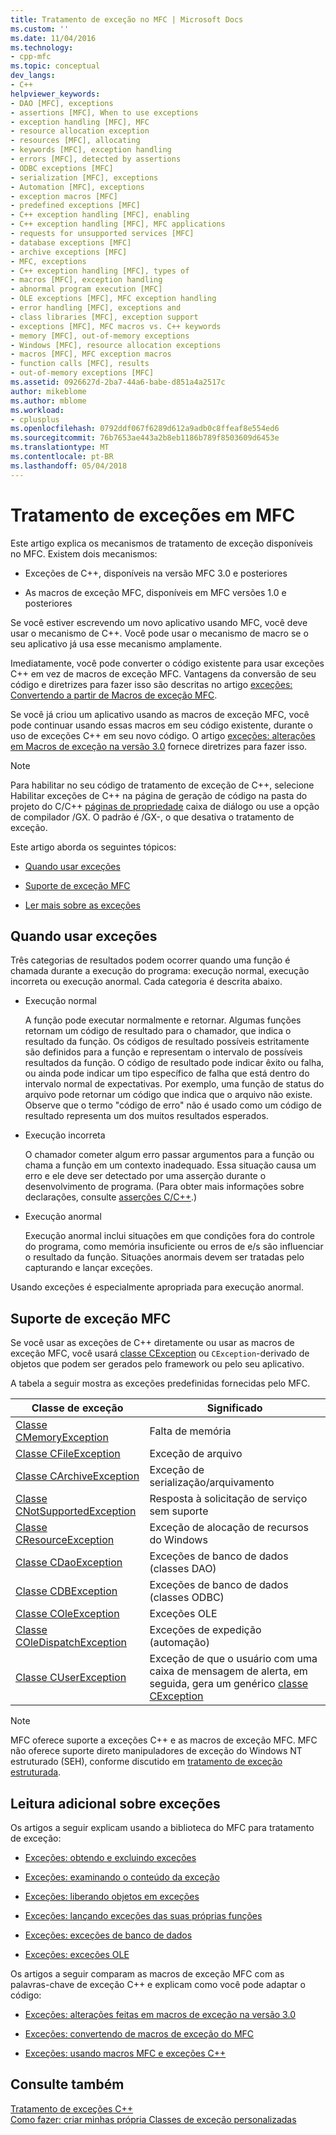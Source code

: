 ```yaml
---
title: Tratamento de exceção no MFC | Microsoft Docs
ms.custom: ''
ms.date: 11/04/2016
ms.technology:
- cpp-mfc
ms.topic: conceptual
dev_langs:
- C++
helpviewer_keywords:
- DAO [MFC], exceptions
- assertions [MFC], When to use exceptions
- exception handling [MFC], MFC
- resource allocation exception
- resources [MFC], allocating
- keywords [MFC], exception handling
- errors [MFC], detected by assertions
- ODBC exceptions [MFC]
- serialization [MFC], exceptions
- Automation [MFC], exceptions
- exception macros [MFC]
- predefined exceptions [MFC]
- C++ exception handling [MFC], enabling
- C++ exception handling [MFC], MFC applications
- requests for unsupported services [MFC]
- database exceptions [MFC]
- archive exceptions [MFC]
- MFC, exceptions
- C++ exception handling [MFC], types of
- macros [MFC], exception handling
- abnormal program execution [MFC]
- OLE exceptions [MFC], MFC exception handling
- error handling [MFC], exceptions and
- class libraries [MFC], exception support
- exceptions [MFC], MFC macros vs. C++ keywords
- memory [MFC], out-of-memory exceptions
- Windows [MFC], resource allocation exceptions
- macros [MFC], MFC exception macros
- function calls [MFC], results
- out-of-memory exceptions [MFC]
ms.assetid: 0926627d-2ba7-44a6-babe-d851a4a2517c
author: mikeblome
ms.author: mblome
ms.workload:
- cplusplus
ms.openlocfilehash: 0792ddf067f6289d612a9adb0c8ffeaf8e554ed6
ms.sourcegitcommit: 76b7653ae443a2b8eb1186b789f8503609d6453e
ms.translationtype: MT
ms.contentlocale: pt-BR
ms.lasthandoff: 05/04/2018
---
```

# <a name="exception-handling-in-mfc"></a>Tratamento de exceções em MFC
Este artigo explica os mecanismos de tratamento de exceção disponíveis no MFC. Existem dois mecanismos:  
  
-   Exceções de C++, disponíveis na versão MFC 3.0 e posteriores  
  
-   As macros de exceção MFC, disponíveis em MFC versões 1.0 e posteriores  
  
 Se você estiver escrevendo um novo aplicativo usando MFC, você deve usar o mecanismo de C++. Você pode usar o mecanismo de macro se o seu aplicativo já usa esse mecanismo amplamente.  
  
 Imediatamente, você pode converter o código existente para usar exceções C++ em vez de macros de exceção MFC. Vantagens da conversão de seu código e diretrizes para fazer isso são descritas no artigo [exceções: Convertendo a partir de Macros de exceção MFC](../mfc/exceptions-converting-from-mfc-exception-macros.md).  
  
 Se você já criou um aplicativo usando as macros de exceção MFC, você pode continuar usando essas macros em seu código existente, durante o uso de exceções C++ em seu novo código. O artigo [exceções: alterações em Macros de exceção na versão 3.0](../mfc/exceptions-changes-to-exception-macros-in-version-3-0.md) fornece diretrizes para fazer isso.  
  
> [!NOTE]
>  Para habilitar no seu código de tratamento de exceção de C++, selecione Habilitar exceções de C++ na página de geração de código na pasta do projeto do C/C++ [páginas de propriedade](../ide/property-pages-visual-cpp.md) caixa de diálogo ou use a opção de compilador /GX. O padrão é /GX-, o que desativa o tratamento de exceção.  
  
 Este artigo aborda os seguintes tópicos:  
  
-   [Quando usar exceções](#_core_when_to_use_exceptions)  
  
-   [Suporte de exceção MFC](#_core_mfc_exception_support)  
  
-   [Ler mais sobre as exceções](#_core_further_reading_about_exceptions)  
  
##  <a name="_core_when_to_use_exceptions"></a> Quando usar exceções  
 Três categorias de resultados podem ocorrer quando uma função é chamada durante a execução do programa: execução normal, execução incorreta ou execução anormal. Cada categoria é descrita abaixo.  
  
-   Execução normal  
  
     A função pode executar normalmente e retornar. Algumas funções retornam um código de resultado para o chamador, que indica o resultado da função. Os códigos de resultado possíveis estritamente são definidos para a função e representam o intervalo de possíveis resultados da função. O código de resultado pode indicar êxito ou falha, ou ainda pode indicar um tipo específico de falha que está dentro do intervalo normal de expectativas. Por exemplo, uma função de status do arquivo pode retornar um código que indica que o arquivo não existe. Observe que o termo "código de erro" não é usado como um código de resultado representa um dos muitos resultados esperados.  
  
-   Execução incorreta  
  
     O chamador cometer algum erro passar argumentos para a função ou chama a função em um contexto inadequado. Essa situação causa um erro e ele deve ser detectado por uma asserção durante o desenvolvimento de programa. (Para obter mais informações sobre declarações, consulte [asserções C/C++](/visualstudio/debugger/c-cpp-assertions).)  
  
-   Execução anormal  
  
     Execução anormal inclui situações em que condições fora do controle do programa, como memória insuficiente ou erros de e/s são influenciar o resultado da função. Situações anormais devem ser tratadas pelo capturando e lançar exceções.  
  
 Usando exceções é especialmente apropriada para execução anormal.  
  
##  <a name="_core_mfc_exception_support"></a> Suporte de exceção MFC  
 Se você usar as exceções de C++ diretamente ou usar as macros de exceção MFC, você usará [classe CException](../mfc/reference/cexception-class.md) ou `CException`-derivado de objetos que podem ser gerados pelo framework ou pelo seu aplicativo.  
  
 A tabela a seguir mostra as exceções predefinidas fornecidas pelo MFC.  
  
|Classe de exceção|Significado|  
|---------------------|-------------|  
|[Classe CMemoryException](../mfc/reference/cmemoryexception-class.md)|Falta de memória|  
|[Classe CFileException](../mfc/reference/cfileexception-class.md)|Exceção de arquivo|  
|[Classe CArchiveException](../mfc/reference/carchiveexception-class.md)|Exceção de serialização/arquivamento|  
|[Classe CNotSupportedException](../mfc/reference/cnotsupportedexception-class.md)|Resposta à solicitação de serviço sem suporte|  
|[Classe CResourceException](../mfc/reference/cresourceexception-class.md)|Exceção de alocação de recursos do Windows|  
|[Classe CDaoException](../mfc/reference/cdaoexception-class.md)|Exceções de banco de dados (classes DAO)|  
|[Classe CDBException](../mfc/reference/cdbexception-class.md)|Exceções de banco de dados (classes ODBC)|  
|[Classe COleException](../mfc/reference/coleexception-class.md)|Exceções OLE|  
|[Classe COleDispatchException](../mfc/reference/coledispatchexception-class.md)|Exceções de expedição (automação)|  
|[Classe CUserException](../mfc/reference/cuserexception-class.md)|Exceção de que o usuário com uma caixa de mensagem de alerta, em seguida, gera um genérico [classe CException](../mfc/reference/cexception-class.md)|  
  
> [!NOTE]
>  MFC oferece suporte a exceções C++ e as macros de exceção MFC. MFC não oferece suporte direto manipuladores de exceção do Windows NT estruturado (SEH), conforme discutido em [tratamento de exceção estruturada](http://msdn.microsoft.com/library/windows/desktop/ms680657).  
  
##  <a name="_core_further_reading_about_exceptions"></a> Leitura adicional sobre exceções  
 Os artigos a seguir explicam usando a biblioteca do MFC para tratamento de exceção:  
  
-   [Exceções: obtendo e excluindo exceções](../mfc/exceptions-catching-and-deleting-exceptions.md)  
  
-   [Exceções: examinando o conteúdo da exceção](../mfc/exceptions-examining-exception-contents.md)  
  
-   [Exceções: liberando objetos em exceções](../mfc/exceptions-freeing-objects-in-exceptions.md)  
  
-   [Exceções: lançando exceções das suas próprias funções](../mfc/exceptions-throwing-exceptions-from-your-own-functions.md)  
  
-   [Exceções: exceções de banco de dados](../mfc/exceptions-database-exceptions.md)  
  
-   [Exceções: exceções OLE](../mfc/exceptions-ole-exceptions.md)  
  
 Os artigos a seguir comparam as macros de exceção MFC com as palavras-chave de exceção C++ e explicam como você pode adaptar o código:  
  
-   [Exceções: alterações feitas em macros de exceção na versão 3.0](../mfc/exceptions-changes-to-exception-macros-in-version-3-0.md)  
  
-   [Exceções: convertendo de macros de exceção do MFC](../mfc/exceptions-converting-from-mfc-exception-macros.md)  
  
-   [Exceções: usando macros MFC e exceções C++](../mfc/exceptions-using-mfc-macros-and-cpp-exceptions.md)  
  
## <a name="see-also"></a>Consulte também  
 [Tratamento de exceções C++](../cpp/cpp-exception-handling.md)   
 [Como fazer: criar minhas própria Classes de exceção personalizadas](http://go.microsoft.com/fwlink/p/?linkid=128045)

